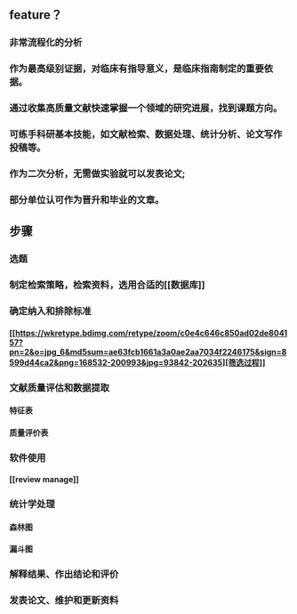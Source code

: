 ## feature？
### 非常流程化的分析
### 作为最高级别证据，对临床有指导意义，是临床指南制定的重要依据。
### 通过收集高质量文献快速掌握一个领域的研究进展，找到课题方向。
### 可练手科研基本技能，如文献检索、数据处理、统计分析、论文写作投稿等。
### 作为二次分析，无需做实验就可以发表论文;
### 部分单位认可作为晋升和毕业的文章。
## 步骤
### 选题
### 制定检索策略，检索资料，选用合适的[[数据库]]
### 确定纳入和排除标准
#### [[https://wkretype.bdimg.com/retype/zoom/c0e4c646c850ad02de804157?pn=2&o=jpg_6&md5sum=ae63fcb1661a3a0ae2aa7034f2246175&sign=8599d44ca2&png=168532-200993&jpg=93842-202635][筛选过程]]
### 文献质量评估和数据提取
#### 特征表
#### 质量评价表
### 软件使用
#### [[review manage]]
### 统计学处理
#### 森林图
#### 漏斗图
### 解释结果、作出结论和评价
### 发表论文、维护和更新资料
